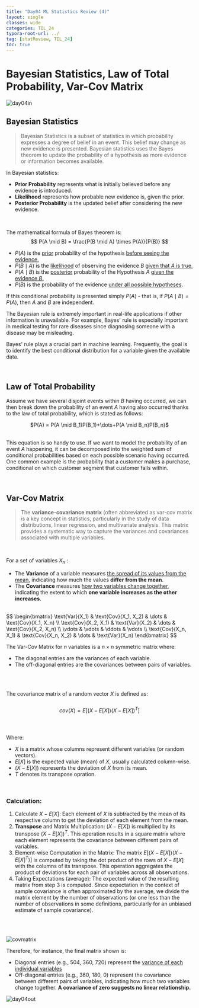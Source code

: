 ```yaml
---
title: "Day04 ML Statistics Review (4)"
layout: single
classes: wide
categories: TIL_24
typora-root-url: ../
tag: [statReview, TIL_24]
toc: true
---
```


# Bayesian Statistics, Law of Total Probability, Var-Cov Matrix

<img src ="/blog/images/2024-05-17-TIL24_Day4/69969D0B-C02B-4D43-82FD-54BC15A676C9.jpeg" alt="day04in">

<br>

## Bayesian Statistics

>Bayesian Statistics is a subset of statistics in which probability expresses a degree of belief in an event. This belief may change as new evidence is presented. Bayesian statistics uses the Bayes theorem to update the probability of a hypothesis as more evidence or information becomes available. 



In Bayesian statistics:

- **Prior Probability** represents what is initially believed before any evidence is introduced.
- **Likelihood** represents how probable new evidence is, given the prior.
- **Posterior Probability** is the updated belief after considering the new evidence. 

<br>

The mathematical formula of Bayes theorem is:
$$
P(A \mid B) = \frac{P(B \mid A) \times P(A)}{P(B)}
$$

- $P(A)$ is the <u>prior</u> probability of the hypothesis <u>before seeing the evidence.</u>
- $P(B \mid A)$ is the <u>likelihood</u> of observing the evidence $B$ <u>given that $A$ is true.</u>
- $P(A \mid B)$ is the <u>posterior</u> probability of the Hypothesis $A$ <u>given the evidence $B$.</u>
- $P(B)$ is the probability of the evidence <u>under all possible hypotheses</u>. 



If this conditional probability is presented simply $P(A)$ - that is, if $P(A \mid B) = P(A)$, then $A$ and $B$ are independent. 

The Bayesian rule is extremely important in real-life applications if other information is unavailable. For example, Bayes' rule is especially important in medical testing for rare diseases since diagnosing someone with a disease may be misleading.

Bayes' rule plays a crucial part in machine learning. Frequently, the goal is to identify the best conditional distribution for a variable given the available data.



<br>

## Law of Total Probability

Assume we have several disjoint events within $B$ having occurred, we can then break down the probability of an event $A$ having also occurred thanks to the law of total probability, which is stated as follows: 

<center>
  $P(A) = P(A \mid B_1)P(B_1)+\dots+P(A \mid B_n)P(B_n)$
</center>

<br>This equation is so handy to use. If we want to model the probability of an event $A$ happening, it can be decomposed into the weighted sum of conditional probabilities based on each possible scenario having occurred. One common example is the probability that a customer makes a purchase, conditional on which customer segment that customer falls within. 



<br>



## Var-Cov Matrix

> The **variance-covariance matrix** (often abbreviated as var-cov matrix is a key concept in statistics, particularly in the study of data distributions, linear regression, and multivariate analysis. This matrix provides a systematic way to capture the variances and covariances associated with multiple variables. 

<br>

For a set of variables $X_n$ :

- The **Variance** of a variable measures <u>the spread of its values from the mean</u>, indicating how much the values **differ from the mean**.
- The **Covariance** measures <u>how two variables change together</u>, indicating the extent to which **one variable increases as the other increases**.

<br>
$$
\begin{bmatrix}
\text{Var}(X_1) & \text{Cov}(X_1, X_2) & \dots & \text{Cov}(X_1, X_n) \\
\text{Cov}(X_2, X_1) & \text{Var}(X_2) & \dots & \text{Cov}(X_2, X_n) \\
\vdots & \vdots & \ddots & \vdots \\
\text{Cov}(X_n, X_1) & \text{Cov}(X_n, X_2) & \dots & \text{Var}(X_n)
\end{bmatrix}
$$

<br>

The Var-Cov Matrix for $n$ variables is a $n \times n$ symmetric matrix where:

* The diagonal entries are the variances of each variable.
* The off-diagonal entries are the covariances between pairs of variables.

<br><br>

The covariance matrix of a random vector $X$ is defined as: <br><br>
$$
cov(X) = E[(X-E[X])(X-E[X])^T]
$$
<br><br>

Where:

- $X$ is a matrix whose columns represent different variables (or random vectors).
- $E[X]$ is the expected value (mean) of $X$, usually calculated column-wise.
- $(X-E[X])$ represents the deviation of $X$ from its mean.
- $T$ denotes its transpose opration.

<br>

### **Calculation:**

1. Calculate $X-E[X]$: Each element of $X$ is subtracted by the mean of its respective column to get the deviation of each element from the mean.
2. **Transpose** and Matrix Multiplication: $(X-E[X])$ is multiplied by its transpose $(X-E[X])^T$. This operation results in a square matrix where each element represents the covariance between different pairs of variables.
3. Element-wise Computation in the Matrix: The matrix $E[(X-E[X])(X-E[X]^T)]$ is computed by taking the dot product of the rows of $X-E[X]$​ with the columns of its transpose. This operation aggregates the product of deviations for each pair of variables across all observations. 
4. Taking Expectations (average): The expected value of the resulting matrix from step 3 is computed. Since expectation in the context of sample covariance is often approximated by the average, we divide the matrix element by the number of observations (or one less than the number of observations in some definitions, particularly for an unbiased estimate of sample covariance).

<br><br>

<img src= "/blog/images/2024-05-17-TIL24_Day4/image-20240517151032965.png" alt="covmatrix">

Therefore, for instance, the final matrix shown is:

- Diagonal entries (e.g., 504, 360, 720) represent the <u>variance of each individual variables</u>
- Off-diagonal entries (e.g., 360, 180, 0) represent the covariance between different pairs of variables, indicating how much two variables change together. **A covariance of zero suggests no linear relationship.**



<img src="/blog/images/2024-05-17-TIL24_Day4/C114EA6B-AB8A-48C1-9564-0AA182B5CDAA.jpeg" alt="day04out">

